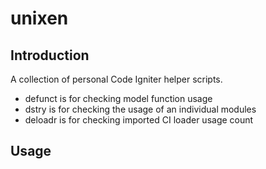 unixen
=======

Introduction
------
A collection of personal Code Igniter helper scripts.

- defunct is for checking model function usage
- dstry is for checking the usage of an individual modules
- deloadr is for checking imported CI loader usage count

Usage 
-----

